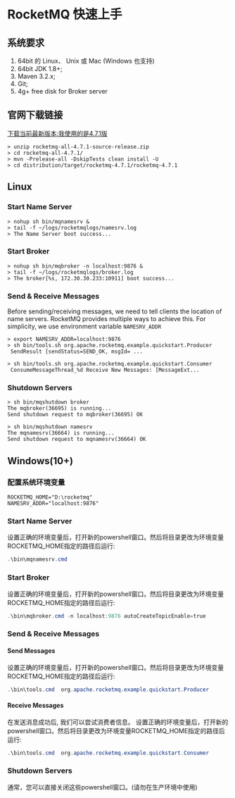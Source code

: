 # RocketMQ 快速上手

## 系统要求
1. 64bit 的 Linux、 Unix 或 Mac (Windows 也支持)
2. 64bit JDK 1.8+;
3. Maven 3.2.x;
4. Git;
5. 4g+ free disk for Broker server
## 官网下载链接
[下载当前最新版本:我使用的是4.7.1版](http://rocketmq.apache.org/dowloading/releases/)
```shell
> unzip rocketmq-all-4.7.1-source-release.zip
> cd rocketmq-all-4.7.1/
> mvn -Prelease-all -DskipTests clean install -U
> cd distribution/target/rocketmq-4.7.1/rocketmq-4.7.1
```
## Linux
### Start Name Server
```shell
> nohup sh bin/mqnamesrv &
> tail -f ~/logs/rocketmqlogs/namesrv.log
> The Name Server boot success...
```
### Start Broker
```shell
> nohup sh bin/mqbroker -n localhost:9876 &
> tail -f ~/logs/rocketmqlogs/broker.log 
> The broker[%s, 172.30.30.233:10911] boot success...
```
### Send & Receive Messages
Before sending/receiving messages, we need to tell clients the location of name servers. RocketMQ provides multiple ways to achieve this. For simplicity, we use environment variable `NAMESRV_ADDR`
```shell
> export NAMESRV_ADDR=localhost:9876
> sh bin/tools.sh org.apache.rocketmq.example.quickstart.Producer
 SendResult [sendStatus=SEND_OK, msgId= ...

> sh bin/tools.sh org.apache.rocketmq.example.quickstart.Consumer
 ConsumeMessageThread_%d Receive New Messages: [MessageExt...
```
### Shutdown Servers
```shell
> sh bin/mqshutdown broker
The mqbroker(36695) is running...
Send shutdown request to mqbroker(36695) OK

> sh bin/mqshutdown namesrv
The mqnamesrv(36664) is running...
Send shutdown request to mqnamesrv(36664) OK
```
## Windows(10+)
### 配置系统环境变量
```properties
ROCKETMQ_HOME="D:\rocketmq"
NAMESRV_ADDR="localhost:9876"
```
### Start Name Server
设置正确的环境变量后，打开新的powershell窗口。然后将目录更改为环境变量ROCKETMQ_HOME指定的路径后运行:
```powershell
.\bin\mqnamesrv.cmd
```
### Start Broker
设置正确的环境变量后，打开新的powershell窗口。然后将目录更改为环境变量ROCKETMQ_HOME指定的路径后运行:
```powershell
.\bin\mqbroker.cmd -n localhost:9876 autoCreateTopicEnable=true
```
### Send & Receive Messages
#### Send Messages
设置正确的环境变量后，打开新的powershell窗口。然后将目录更改为环境变量ROCKETMQ_HOME指定的路径后运行:
```powershell
.\bin\tools.cmd  org.apache.rocketmq.example.quickstart.Producer
```
#### Receive Messages
在发送消息成功后, 我们可以尝试消费者信息。
设置正确的环境变量后，打开新的powershell窗口。然后将目录更改为环境变量ROCKETMQ_HOME指定的路径后运行:
```powershell
.\bin\tools.cmd  org.apache.rocketmq.example.quickstart.Consumer
```
### Shutdown Servers
通常，您可以直接关闭这些powershell窗口。(请勿在生产环境中使用)
